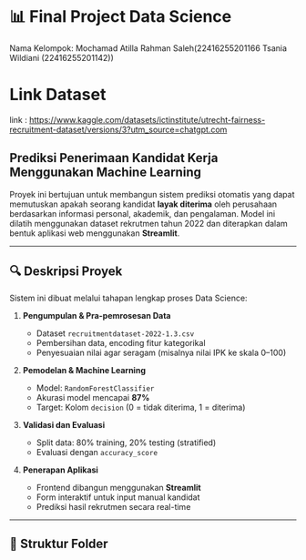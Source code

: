 # 📊 Final Project Data Science

Nama Kelompok:
Mochamad Atilla Rahman Saleh(22416255201166
Tsania Wildiani (22416255201142))

# Link Dataset
link : https://www.kaggle.com/datasets/ictinstitute/utrecht-fairness-recruitment-dataset/versions/3?utm_source=chatgpt.com

## Prediksi Penerimaan Kandidat Kerja Menggunakan Machine Learning

Proyek ini bertujuan untuk membangun sistem prediksi otomatis yang dapat memutuskan apakah seorang kandidat **layak diterima** oleh perusahaan berdasarkan informasi personal, akademik, dan pengalaman. Model ini dilatih menggunakan dataset rekrutmen tahun 2022 dan diterapkan dalam bentuk aplikasi web menggunakan **Streamlit**.

---

## 🔍 Deskripsi Proyek

Sistem ini dibuat melalui tahapan lengkap proses Data Science:
1. **Pengumpulan & Pra-pemrosesan Data**
   - Dataset `recruitmentdataset-2022-1.3.csv`
   - Pembersihan data, encoding fitur kategorikal
   - Penyesuaian nilai agar seragam (misalnya nilai IPK ke skala 0–100)

2. **Pemodelan & Machine Learning**
   - Model: `RandomForestClassifier`
   - Akurasi model mencapai **87%**
   - Target: Kolom `decision` (0 = tidak diterima, 1 = diterima)

3. **Validasi dan Evaluasi**
   - Split data: 80% training, 20% testing (stratified)
   - Evaluasi dengan `accuracy_score`

4. **Penerapan Aplikasi**
   - Frontend dibangun menggunakan **Streamlit**
   - Form interaktif untuk input manual kandidat
   - Prediksi hasil rekrutmen secara real-time

---

## 📂 Struktur Folder

